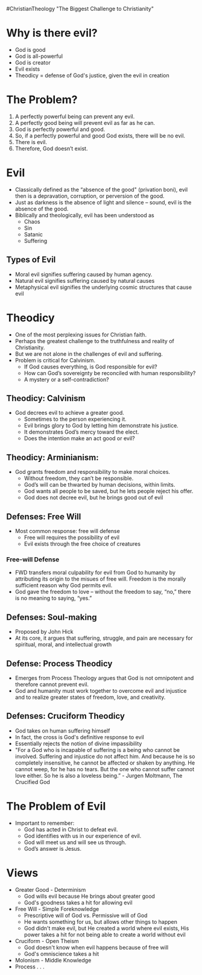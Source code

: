 #ChristianTheology
"The Biggest Challenge to Christianity"

# Why is there evil?
- God is good
- God is all-powerful 
- God is creator
- Evil exists
- Theodicy = defense of God's justice, given the evil in creation

# The Problem?
1. A perfectly powerful being can prevent any evil.  
2. A perfectly good being will prevent evil as far as he can.  
3. God is perfectly powerful and good.  
4. So, if a perfectly powerful and good God exists, there will be no evil.  
5. There is evil.  
6. Therefore, God doesn’t exist.

# Evil
- Classically defined as the “absence of the good" (privation boni), evil then is a depravation, corruption, or perversion of the good.
- Just as darkness is the absence of light and silence – sound, evil is the absence of the good.
- Biblically and theologically, evil has been understood as
	- Chaos 
	- Sin
	- Satanic
	- Suffering

## Types of Evil
- Moral evil signifies suffering caused by human agency.
- Natural evil signifies suffering caused by natural causes
- Metaphysical evil signifies the underlying cosmic structures that cause evil

# Theodicy
- One of the most perplexing issues for Christian faith.  
- Perhaps the greatest challenge to the truthfulness and reality of Christianity.  
- But we are not alone in the challenges of evil and suffering.
- Problem is critical for Calvinism.
	- If God causes everything, is God responsible for evil?
	- How can God’s sovereignty be reconciled with human responsibility?  
	- A mystery or a self-contradiction?

## Theodicy: Calvinism 
- God decrees evil to achieve a greater good.
	- Sometimes to the person experiencing it.  
	- Evil brings glory to God by letting him demonstrate his justice.  
	- It demonstrates God’s mercy toward the elect.  
	- Does the intention make an act good or evil?

## Theodicy: Arminianism: 
- God grants freedom and responsibility to make moral choices.  
	- Without freedom, they can’t be responsible.  
	- God’s will can be thwarted by human decisions, within limits. 
	- God wants all people to be saved, but he lets people reject his offer. 
	- God does not decree evil, but he brings good out of evil

## Defenses: Free Will
- Most common response: free will defense
	- Free will requires the possibility of evil
	- Evil exists through the free choice of creatures

### Free-will Defense
- FWD transfers moral culpability for evil from God to humanity by attributing its origin to the misues of free will. Freedom is the morally sufficient reason why God permits evil.  
- God gave the freedom to love – without the freedom to say, “no,” there is no meaning to saying, “yes.”

## Defenses: Soul-making
- Proposed by John Hick
- At its core, it argues that suffering, struggle, and pain are necessary for spiritual, moral, and intellectual growth

## Defense: Process Theodicy
- Emerges from Process Theology argues that God is not omnipotent and therefore cannot prevent evil.  
- God and humanity must work together to overcome evil and injustice and to realize greater states of freedom, love, and creativity.

## Defenses: Cruciform Theodicy
- God takes on human suffering himself
- In fact, the cross is God's definitive response to evil
- Essentially rejects the notion of divine impassibility 
- "For a God who is incapable of suffering is a being who cannot be involved. Suffering and injustice do not affect him. And because he is so completely insensitive, he cannot be affected or shaken by anything. He cannot weep, for he has no tears. But the one who cannot suffer cannot love either. So he is also a loveless being.” - Jurgen Moltmann, The Crucified God

# The Problem of Evil
- Important to remember:
	- God has acted in Christ to defeat evil.
	- God identifies with us in our experience of evil.
	- God will meet us and will see us through. 
	- God’s answer is Jesus.

# Views
- Greater Good - Determinism
	- God wills evil because He brings about greater good
	- God's goodness takes a hit for allowing evil
- Free Will - Simple Foreknowledge
	- Prescriptive will of God vs. Permissive will of God
	- He wants something for us, but allows other things to happen
	- God didn't make evil, but He created a world where evil exists, His power takes a hit for not being able to create a world without evil
- Cruciform - Open Theism
	- God doesn't know when evil happens because of free will
	- God's omniscience takes a hit 
- Molonism - Middle Knowledge
- Process . . .

